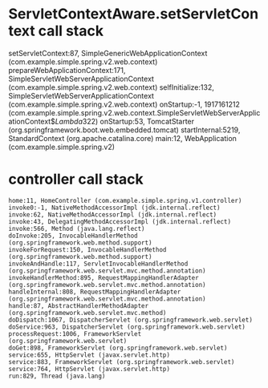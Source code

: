 # ServletContextAware.setServletContext call stack

setServletContext:87, SimpleGenericWebApplicationContext (com.example.simple.spring.v2.web.context)
prepareWebApplicationContext:171, SimpleServletWebServerApplicationContext (com.example.simple.spring.v2.web.context)
selfInitialize:132, SimpleServletWebServerApplicationContext (com.example.simple.spring.v2.web.context)
onStartup:-1, 1917161212 (com.example.simple.spring.v2.web.context.SimpleServletWebServerApplicationContext$$Lambda$322)
onStartup:53, TomcatStarter (org.springframework.boot.web.embedded.tomcat)
startInternal:5219, StandardContext (org.apache.catalina.core)
main:12, WebApplication (com.example.simple.spring.v2)

# controller call stack

    home:11, HomeController (com.example.simple.spring.v1.controller)
    invoke0:-1, NativeMethodAccessorImpl (jdk.internal.reflect)
    invoke:62, NativeMethodAccessorImpl (jdk.internal.reflect)
    invoke:43, DelegatingMethodAccessorImpl (jdk.internal.reflect)
    invoke:566, Method (java.lang.reflect)
    doInvoke:205, InvocableHandlerMethod (org.springframework.web.method.support)
    invokeForRequest:150, InvocableHandlerMethod (org.springframework.web.method.support)
    invokeAndHandle:117, ServletInvocableHandlerMethod (org.springframework.web.servlet.mvc.method.annotation)
    invokeHandlerMethod:895, RequestMappingHandlerAdapter (org.springframework.web.servlet.mvc.method.annotation)
    handleInternal:808, RequestMappingHandlerAdapter (org.springframework.web.servlet.mvc.method.annotation)
    handle:87, AbstractHandlerMethodAdapter (org.springframework.web.servlet.mvc.method)
    doDispatch:1067, DispatcherServlet (org.springframework.web.servlet)
    doService:963, DispatcherServlet (org.springframework.web.servlet)
    processRequest:1006, FrameworkServlet (org.springframework.web.servlet)
    doGet:898, FrameworkServlet (org.springframework.web.servlet)
    service:655, HttpServlet (javax.servlet.http)
    service:883, FrameworkServlet (org.springframework.web.servlet)
    service:764, HttpServlet (javax.servlet.http)
    run:829, Thread (java.lang)
